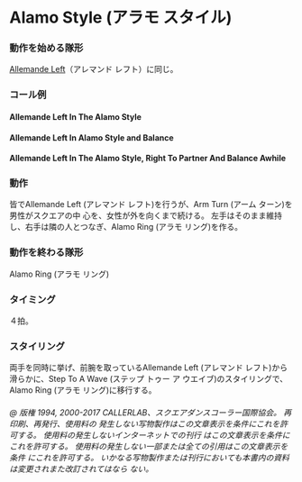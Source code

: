 
# Alamo Style (アラモ スタイル)

### 動作を始める隊形

[Allemande Left](../b1/allemande.md)（アレマンド レフト）に同じ。

### コール例

#### Allemande Left In The Alamo Style
#### Allemande Left In Alamo Style and Balance
#### Allemande Left In The Alamo Style, Right To Partner And Balance Awhile

### 動作

皆でAllemande Left (アレマンド レフト)を行うが、Arm Turn (アーム ターン)を男性がスクエアの中
心を、女性が外を向くまで続ける。 左手はそのまま維持し、右手は隣の人とつなぎ、Alamo Ring
(アラモ リング)を作る。

### 動作を終わる隊形

Alamo Ring (アラモ リング)

### タイミング

４拍。

### スタイリング

両手を同時に挙げ、前腕を取っているAllemande Left (アレマンド レフト)から滑らかに、Step To A
Wave (ステップ トゥー ア ウエイブ)のスタイリングで、Alamo Ring (アラモ リング)に移行する。

###### @ 版権 1994, 2000-2017 CALLERLAB、スクエアダンスコーラー国際協会。 再印刷、再発行、使用料の 発生しない写物製作はこの文章表示を条件にこれを許可する。 使用料の発生しないインターネットでの刊行 はこの文章表示を条件にこれを許可する。 使用料の発生しない一部または全ての引用はこの文章表示を条件 にこれを許可する。 いかなる写物製作または刊行においても本書内の資料は変更されまた改訂されてはなら ない。


